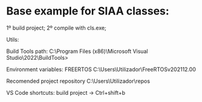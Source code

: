 # Base example for SIAA classes:
1º build project;
2º compile with cls.exe;


Utils:

Build Tools path:
C:\Program Files (x86)\Microsoft Visual Studio\2022\BuildTools>

Environment variables: 
FREERTOS
C:\Users\Utilizador\FreeRTOSv202112.00

Recomended project repository
C:\Users\Utilizador\repos

VS Code shortcuts:
build project -> Ctrl+shift+b
